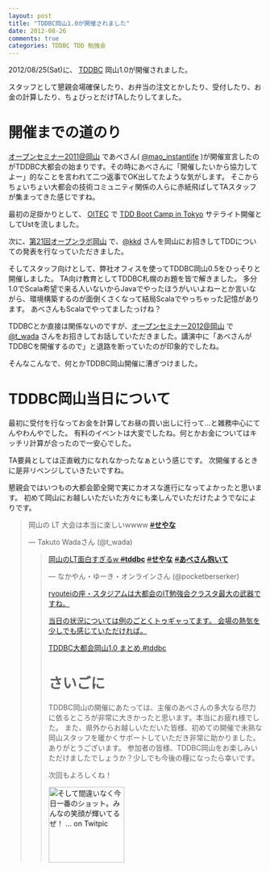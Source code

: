 ```yaml
---
layout: post
title: "TDDBC岡山1.0が開催されました"
date: 2012-08-26
comments: true
categories: TDDBC TDD 勉強会 
---
```


2012/08/25(Sat)に、 [TDDBC](http://devtesting.jp/tddbc/) 岡山1.0が開催されました。

スタッフとして懇親会場確保したり、お弁当の注文とかしたり、受付したり、お金の計算したり、ちょびっとだけTAしたりしてました。

# 開催までの道のり

[オープンセミナー2011@岡山](http://openseminar.okaya.ma/2011/) であべさん( [@mao_instantlife](https://twitter.com/mao_instantlife) )が開催宣言したのがTDDBC大都会の始まりです。その時にあべさんに「開催したいから協力してよー」的なことを言われて二つ返事でOK出してたような気がします。
そこからちょいちょい大都会の技術コミュニティ関係の人らに赤紙飛ばしてTAスタッフが集まってきた感じですね。

最初の足掛かりとして、 [OITEC](http://oitec.vbstation.net/) で [TDD Boot Camp in Tokyo](http://atnd.org/events/16311) サテライト開催としてUstを流しました。

次に、[第21回オープンラボ岡山](http://openlab.okaya.ma/wiki.cgi?page=%CA%D9%B6%AF%B2%F1%2F%C2%E8021%B2%F3) で、[@kkd](https://twitter.com/kkd) さんを岡山にお招きしてTDDについての発表を行なっていただきました。

そしてスタッフ向けとして、弊社オフィスを使ってTDDBC岡山0.5をひっそりと開催しました。
TA向け教育としてTDDBC札幌のお題を皆で解きました。
多分1.0でScala希望で来る人いないからJavaでやったほうがいいよねーとか言いながら、環境構築するのが面倒くさくなって結局Scalaでやっちゃった記憶があります。
あべさんもScalaでやってましたっけね？

TDDBCとか直接は関係ないのですが、[オープンセミナー2012@岡山](http://openseminar.okaya.ma/2012/) で[@t_wada](https://twitter.com/t_wada) さんをお招きしてお話していただきました。講演中に「あべさんがTDDBCを開催するので」と退路を断っていたのが印象的でしたね。

そんなこんなで、何とかTDDBC岡山開催に漕ぎつけました。

# TDDBC岡山当日について

最初に受付を行なってお金を計算してお昼の買い出しに行って…と雑務中心にてんやわんやでした。
有料のイベントは大変でしたね。何とかお金についてはキッチリ計算が合ったので一安心でした。

TA要員としては正直戦力になれなかったなぁという感じです。
次開催するときに是非リベンジしていきたいですね。

懇親会ではいつもの大都会節全開で実にカオスな進行になってよかったと思います。
初めて岡山にお越しいただいた方々にも楽しんでいただけたようでなによりです。

<blockquote class="twitter-tweet" lang="ja"><p>岡山の LT 大会は本当に楽しいwwww <a href="https://twitter.com/search/?q=%23せやな"><s>#</s><b>せやな</b></a></p>&mdash; Takuto Wadaさん (@t_wada) <a href="https://twitter.com/t_wada/status/239331860835094528" data-datetime=""2012-08-25"
<script src="//platform.twitter.com/widgets.js" charset="utf-8"></script>

<blockquote class="twitter-tweet" lang="ja"><p>岡山のLT面白すぎるw <a href="https://twitter.com/search/?q=%23tddbc"><s>#</s><b>tddbc</b></a> <a href="https://twitter.com/search/?q=%23せやな"><s>#</s><b>せやな</b></a> <a href="https://twitter.com/search/?q=%23あべさん抱いて"><s>#</s><b>あべさん抱いて</b></a></p>&mdash; なかやん・ゆーき・オンラインさん (@pocketberserker) <a href="https://twitter.com/pocketberserker/status/239332289845280768" data-datetime=""2012-08-25"
<script src="//platform.twitter.com/widgets.js" charset="utf-8"></script>

ryouteiの座・スタジアムは大都会のIT勉強会クラスタ最大の武器ですね。

当日の状況については例のごとくトゥギャってます。
会場の熱気を少しでも感じていただければ。

[TDDBC大都会岡山1.0 まとめ #tddbc](http://togetter.com/li/360619)

# さいごに

TDDBC岡山の開催にあたっては、主催のあべさんの多大なる尽力に依るところが非常に大きかったと思います。本当にお疲れ様でした。
また、県外からお越しいただいた皆様、初めての開催で未熟な岡山スタッフを暖かくサポートしていただき非常に助かりました。ありがとうございます。
参加者の皆様、TDDBC岡山をお楽しみいただけましたでしょうか？少しでも今後の糧になったら幸いです。

次回もよろしくね！

<a href="http://twitpic.com/ank8mo" title="そして間違いなく今日一番のショット。みんなの笑顔が輝いてるぜ！ ... on Twitpic"><img src="http://twitpic.com/show/thumb/ank8mo.jpg" width="150" height="150" alt="そして間違いなく今日一番のショット。みんなの笑顔が輝いてるぜ！ ... on Twitpic"></a>
